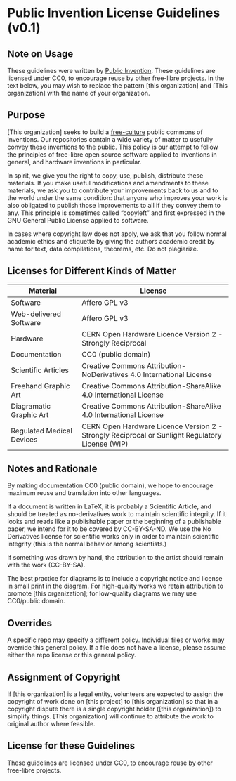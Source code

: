 # Public Invention License Guidelines (v0.1)

## Note on Usage

These guidelines were written by [Public Invention](https://www.pubinv.org/).
These guidelines are licensed under CC0, to encourage reuse by other free-libre projects.
In the text below, you may wish to replace the pattern \[this organization\] and 
\[This organization\] with the name of your organization.

## Purpose

\[This organization\] seeks to build a [free-culture](https://en.wikipedia.org/wiki/Free-culture_movement) public commons of inventions. 
Our repositories contain a wide variety of matter to usefully convey these inventions to the public. 
This policy is our attempt to follow the principles of free-libre open source software applied to inventions in general, and hardware inventions in particular.

In spirit, we give you the right to copy, use, publish, distribute these materials. 
If you make useful modifications and amendments to these materials, we ask you to contribute your improvements back to us and to the world under the same condition: that anyone who improves your work is also obligated to publish those improvements to all if they convey them to any. This principle is sometimes called “copyleft” and first expressed in the GNU General Public License applied to software.

In cases where copyright law does not apply, we ask that you follow normal academic ethics and etiquette by giving the authors academic credit by name for text, data compilations, theorems, etc. Do not plagiarize. 

## Licenses for Different Kinds of Matter

Material | License
------------ | -------------
Software | Affero GPL v3
Web-delivered Software | Affero GPL v3
Hardware | CERN Open Hardware Licence Version 2 - Strongly Reciprocal
Documentation | CC0 (public domain) 
Scientific Articles | Creative Commons Attribution-NoDerivatives 4.0 International License
Freehand Graphic Art | Creative Commons Attribution-ShareAlike 4.0 International License
Diagramatic Graphic Art | Creative Commons Attribution-ShareAlike 4.0 International License
Regulated Medical Devices | CERN Open Hardware Licence Version 2 - Strongly Reciprocal or Sunlight Regulatory License (WIP)

## Notes and Rationale
By making documentation CC0 (public domain), we hope to encourage maximum reuse and translation into other languages.

If a document is written in LaTeX, it is probably a Scientific Article, and should be treated as no-derivatives work to maintain scientific integrity. If it looks and reads like a publishable paper or the beginning of a publishable paper, we intend for it to be covered by CC-BY-SA-ND. We use the No Derivatives license for scientific works only in order to maintain scientific integrity (this is the normal behavior among scientists.)

If something was drawn by hand, the attribution to the artist should remain with the work (CC-BY-SA).

The best practice for diagrams is to include a copyright notice and license in small print in the diagram. For high-quality works we retain attribution 
to promote \[this organization\]; for low-quality diagrams we may use CC0/public domain.

## Overrides

A specific repo may specify a different policy. Individual files or works may override this general policy. If a file does not have a license, please assume either the repo license or this general policy.

## Assignment of Copyright
If \[this organization\] is a legal entity, volunteers are expected to assign the copyright of work done on \[this project\] to \[this organization\] so that in a copyright dispute there is a single copyright holder (\[this organization\]) to simplify things. \[This organization\] will continue to attribute the work to original author where feasible.

## License for these Guidelines

These guidelines are licensed under CC0, to encourage reuse by other free-libre projects.


